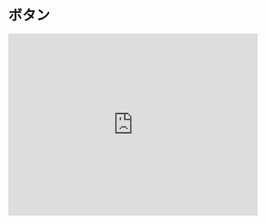 # ボタン

<iframe height="368" style="width: 100%;" scrolling="no" title="Button" src="https://codepen.io/ari-jp/embed/RwWvrNm?height=368&theme-id=default&default-tab=result" frameborder="no" allowtransparency="true" allowfullscreen="true">
  See the Pen <a href='https://codepen.io/ari-jp/pen/RwWvrNm'>Button</a> by ari-jp
  (<a href='https://codepen.io/ari-jp'>@ari-jp</a>) on <a href='https://codepen.io'>CodePen</a>.
</iframe>